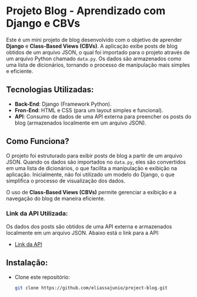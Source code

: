 # Projeto Blog - Aprendizado com Django e CBVs

Este é um mini projeto de blog desenvolvido com o objetivo de aprender **Django** e **Class-Based Views (CBVs)**. A aplicação exibe posts de blog obtidos de um arquivo JSON, o qual foi importado para o projeto através de um arquivo Python chamado `data.py`. Os dados são armazenados como uma lista de dicionários, tornando o processo de manipulação mais simples e eficiente.

## Tecnologias Utilizadas:

- **Back-End**: Django (Framework Python).
- **Fron-End**: HTML e CSS (para um layout simples e funcional).
- **API**: Consumo de dados de uma API externa para preencher os posts do blog (armazenados localmente em um arquivo JSON).

## Como Funciona?

O projeto foi estruturado para exibir posts de blog a partir de um arquivo JSON. Quando os dados são importados no `data.py`, eles são convertidos em uma lista de dicionários, o que facilita a manipulação e exibição na aplicação. Inicialmente, não foi utilizado um modelo do Django, o que simplifica o processo de visualização dos dados.

O uso de **Class-Based Views (CBVs)** permite gerenciar a exibição e a navegação do blog de maneira eficiente.

### Link da API Utilizada:

Os dados dos posts são obtidos de uma API externa e armazenados localmente em um arquivo JSON. Abaixo está o link para a API:

- [Link da API](https://jsonplaceholder.typicode.com/posts)

## Instalação:

- Clone este repositório:

   ```bash
   git clone https://github.com/eliassajunio/project-blog.git

